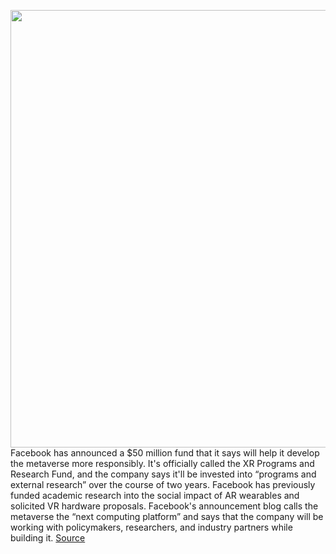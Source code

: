 <img src='https://cdn.vox-cdn.com/thumbor/tApY3EawG3zWHArAkR-kD8tLISQ=/0x0:2040x1360/1200x800/filters:focal(857x517:1183x843)/cdn.vox-cdn.com/uploads/chorus_image/image/69916070/acastro_180522_facebook_0001.0.jpg' width='700px' /><br/>
Facebook has announced a $50 million fund that it says will help it develop the metaverse more responsibly. It's officially called the XR Programs and Research Fund, and the company says it'll be invested into “programs and external research” over the course of two years. Facebook has previously funded academic research into the social impact of AR wearables and solicited VR hardware proposals. Facebook's announcement blog calls the metaverse the “next computing platform” and says that the company will be working with policymakers, researchers, and industry partners while building it.
<a href='https://www.theverge.com/2021/9/27/22696578/facebook-metaverse-ar-vr-fund-research-definition'> Source <a/>